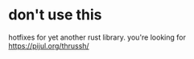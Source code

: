 # don't use this

hotfixes for yet another rust library. you're looking for https://pijul.org/thrussh/
